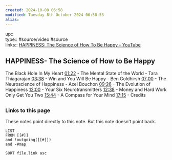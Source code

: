 ```yaml
---
created: 2024-10-08 06:58 
modified: Tuesday 8th October 2024 06:58:53
alias: 
---
```

up::  
type:: #source/video  #source  
links:: [HAPPINESS: The Science of How To Be Happy - YouTube](https://www.youtube.com/watch?v=nlQQxvfSotQ)
## HAPPINESS- The Science of How to Be Happy

The Black Hole In My Heart [01:22](https://www.youtube.com/watch?v=nlQQxvfSotQ&t=82s) - The Mental State of the World - Tara Thiagarajan [03:38](https://www.youtube.com/watch?v=nlQQxvfSotQ&t=218s) - Win and You Will Be Happy - Ben Goldhirsh [07:00](https://www.youtube.com/watch?v=nlQQxvfSotQ&t=420s) - The Neuroscience of Happiness - Axel Bouchon [09:26](https://www.youtube.com/watch?v=nlQQxvfSotQ&t=566s) - The Evolution of Happiness [12:00](https://www.youtube.com/watch?v=nlQQxvfSotQ&t=720s) - Your Six Neurotransmitters [12:38](https://www.youtube.com/watch?v=nlQQxvfSotQ&t=758s) - Money and Hard Work Only Get You Two [15:44](https://www.youtube.com/watch?v=nlQQxvfSotQ&t=944s) - A Compass for Your Mind [17:15](https://www.youtube.com/watch?v=nlQQxvfSotQ&t=1035s) - Credits

##


### Links to this page
These notes point directly to this note. But this note doesn't point back.
```dataview
LIST
FROM [[#]]
and !outgoing([[#]])
and -#map

SORT file.link asc
```



